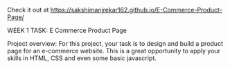 Check it out at https://sakshimanjrekar162.github.io/E-Commerce-Product-Page/

WEEK 1 TASK: E Commerce Product Page

Project overview: For this project, your task is to design and build a product page for an e-commerce website. This is a great opportunity to apply your skills in HTML, CSS and even some basic javascript.
